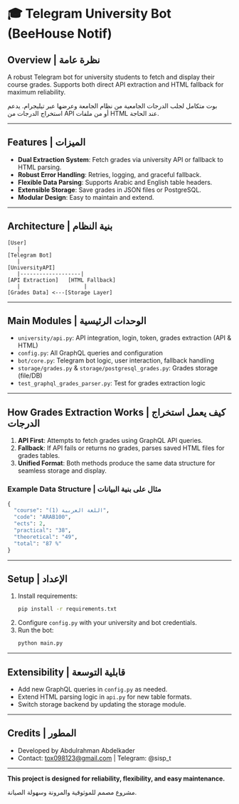 # 🎓 Telegram University Bot (BeeHouse Notif)

## Overview | نظرة عامة
A robust Telegram bot for university students to fetch and display their course grades. Supports both direct API extraction and HTML fallback for maximum reliability.

بوت متكامل لجلب الدرجات الجامعية من نظام الجامعة وعرضها عبر تيليجرام. يدعم استخراج الدرجات من API أو من ملفات HTML عند الحاجة.

---

## Features | الميزات
- **Dual Extraction System**: Fetch grades via university API or fallback to HTML parsing.
- **Robust Error Handling**: Retries, logging, and graceful fallback.
- **Flexible Data Parsing**: Supports Arabic and English table headers.
- **Extensible Storage**: Save grades in JSON files or PostgreSQL.
- **Modular Design**: Easy to maintain and extend.

---

## Architecture | بنية النظام
```
[User]
   |
[Telegram Bot]
   |
[UniversityAPI]
   |-------------------|
[API Extraction]   [HTML Fallback]
   |                    |
[Grades Data] <---[Storage Layer]
```

---

## Main Modules | الوحدات الرئيسية
- `university/api.py`: API integration, login, token, grades extraction (API & HTML)
- `config.py`: All GraphQL queries and configuration
- `bot/core.py`: Telegram bot logic, user interaction, fallback handling
- `storage/grades.py` & `storage/postgresql_grades.py`: Grades storage (file/DB)
- `test_graphql_grades_parser.py`: Test for grades extraction logic

---

## How Grades Extraction Works | كيف يعمل استخراج الدرجات
1. **API First**: Attempts to fetch grades using GraphQL API queries.
2. **Fallback**: If API fails or returns no grades, parses saved HTML files for grades tables.
3. **Unified Format**: Both methods produce the same data structure for seamless storage and display.

### Example Data Structure | مثال على بنية البيانات
```python
{
  "course": "اللغة العربية (1)",
  "code": "ARAB100",
  "ects": 2,
  "practical": "38",
  "theoretical": "49",
  "total": "87 %"
}
```

---

## Setup | الإعداد
1. Install requirements:
   ```bash
   pip install -r requirements.txt
   ```
2. Configure `config.py` with your university and bot credentials.
3. Run the bot:
   ```bash
   python main.py
   ```

---

## Extensibility | قابلية التوسعة
- Add new GraphQL queries in `config.py` as needed.
- Extend HTML parsing logic in `api.py` for new table formats.
- Switch storage backend by updating the storage module.

---

## Credits | المطور
- Developed by Abdulrahman Abdelkader
- Contact: tox098123@gmail.com | Telegram: @sisp_t

---

**This project is designed for reliability, flexibility, and easy maintenance.**

مشروع مصمم للموثوقية والمرونة وسهولة الصيانة. 